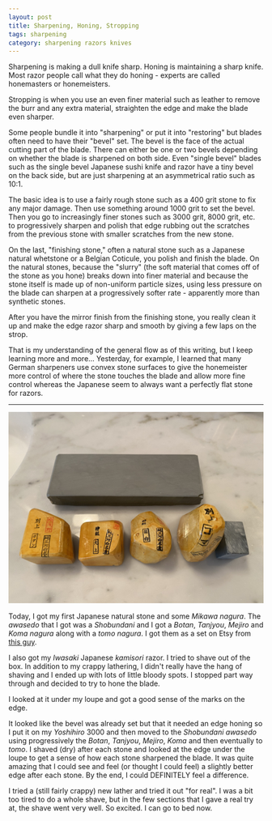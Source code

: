 ```yaml
---
layout: post
title: Sharpening, Honing, Stropping
tags: sharpening
category: sharpening razors knives
---
```

Sharpening is making a dull knife sharp. Honing is maintaining a sharp knife. Most razor people call what they do honing - experts are called honemasters or honemeisters.

Stropping is when you use an even finer material such as leather to remove the burr and any extra material, straighten the edge and make the blade even sharper.

Some people bundle it into "sharpening" or put it into "restoring" but blades often need to have their "bevel" set. The bevel is the face of the actual cutting part of the blade. There can either be one or two bevels depending on whether the blade is sharpened on both side. Even "single bevel" blades such as the single bevel Japanese sushi knife and razor have a tiny bevel on the back side, but are just sharpening at an asymmetrical ratio such as 10:1.

The basic idea is to use a fairly rough stone such as a 400 grit stone to fix any major damage. Then use something around 1000 grit to set the bevel. Then you go to increasingly finer stones such as 3000 grit, 8000 grit, etc. to progressively sharpen and polish that edge rubbing out the scratches from the previous stone with smaller scratches from the new stone.

On the last, "finishing stone," often a natural stone such as a Japanese natural whetstone or a Belgian Coticule, you polish and finish the blade. On the natural stones, because the "slurry" (the soft material that comes off of the stone as you hone) breaks down into finer material and because the stone itself is made up of non-uniform particle sizes, using less pressure on the blade can sharpen at a progressively softer rate - apparently more than synthetic stones.

After you have the mirror finish from the finishing stone, you really clean it up and make the edge razor sharp and smooth by giving a few laps on the strop.

That is my understanding of the general flow as of this writing, but I keep learning more and more... Yesterday, for example, I learned that many German sharpeners use convex stone surfaces to give the honemeister more control of where the stone touches the blade and allow more fine control whereas the Japanese seem to always want a perfectly flat stone for razors.

---

![My First JNat](/images/myfirstjnat.jpeg)


Today, I got my first Japanese natural stone and some *Mikawa* *nagura*. The *awasedo* that I got was a *Shobundani* and I got a *Botan*, *Tanjyou*, *Mejiro* and *Koma nagura* along with a *tomo nagura*. I got them as a set on Etsy from [this guy](http://www.tomonagura.com/).

I also got my *Iwasaki* Japanese *kamisori* razor. I tried to shave out of the box. In addition to my crappy lathering, I didn't really have the hang of shaving and I ended up with lots of little bloody spots. I stopped part way through and decided to try to hone the blade.

I looked at it under my loupe and got a good sense of the marks on the edge.

It looked like the bevel was already set but that it needed an edge honing so I put it on my *Yoshihiro* 3000 and then moved to the *Shobundani awasedo* using progressively the *Botan*, *Tanjyou*, *Mejiro*, *Koma* and then eventually to *tomo*. I shaved (dry) after each stone and looked at the edge under the loupe to get a sense of how each stone sharpened the blade. It was quite amazing that I could see and feel (or thought I could feel) a slightly better edge after each stone. By the end, I could DEFINITELY feel a difference.

I tried a (still fairly crappy) new lather and tried it out "for real". I was a bit too tired to do a whole shave, but in the few sections that I gave a real try at, the shave went very well. So excited. I can go to bed now.